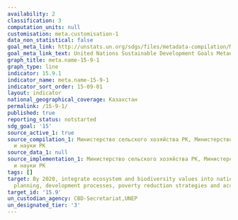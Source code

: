 ```yaml
---
availability: 2
classification: 3
computation_units: null
customisation: meta.customisation-1
data_non_statistical: false
goal_meta_link: http://unstats.un.org/sdgs/files/metadata-compilation/Metadata-Goal-15.pdf
goal_meta_link_text: United Nations Sustainable Development Goals Metadata (pdf 456kB)
graph_title: meta.name-15-9-1
graph_type: line
indicator: 15.9.1
indicator_name: meta.name-15-9-1
indicator_sort_order: 15-09-01
layout: indicator
national_geographical_coverage: Казахстан
permalink: /15-9-1/
published: true
reporting_status: notstarted
sdg_goal: '15'
source_active_1: true
source_compilation_1: Министерство сельского хозяйства РК, Министерство образования
  и науки РК
source_data_1: null
source_implementation_1: Министерство сельского хозяйства РК, Министерство образования
  и науки РК
tags: []
target: By 2020, integrate ecosystem and biodiversity values into national and local
  planning, development processes, poverty reduction strategies and accounts
target_id: '15.9'
un_custodian_agency: CBD-Secretariat,UNEP
un_designated_tier: '3'
---
```


